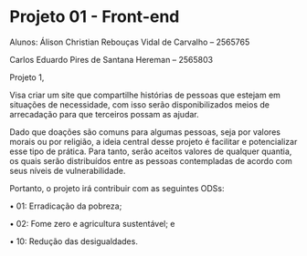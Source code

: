 # Projeto 01 - Front-end

Alunos: Álison Christian Rebouças Vidal de Carvalho – 2565765

Carlos Eduardo Pires de Santana Hereman – 2565803

Projeto 1,

Visa criar um site que compartilhe histórias de pessoas que estejam em situações de necessidade, com isso serão disponibilizados meios de arrecadação para que terceiros possam as ajudar.

Dado que doações são comuns para algumas pessoas, seja por valores morais ou por religião, a ideia central desse projeto é facilitar e potencializar esse tipo de prática. Para tanto, serão aceitos valores de qualquer quantia, os quais serão distribuídos entre as pessoas contempladas de acordo com seus níveis de vulnerabilidade.

Portanto, o projeto irá contribuir com as seguintes ODSs: 

•	01: Erradicação da pobreza;

•	02: Fome zero e agricultura sustentável; e

•	10: Redução das desigualdades.
